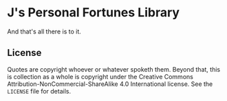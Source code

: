 
# J's Personal Fortunes Library #

And that's all there is to it.

## License ##

Quotes are copyright whoever or whatever spoketh them. Beyond
that, this is collection as a whole is copyright under the
Creative Commons Attribution-NonCommercial-ShareAlike 4.0 International
license. See the `LICENSE` file for details.

